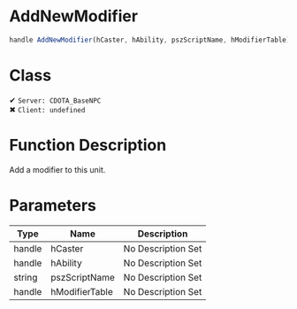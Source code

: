 # AddNewModifier
```js	
handle AddNewModifier(hCaster, hAbility, pszScriptName, hModifierTable)
```
# Class
✔ `Server: CDOTA_BaseNPC`  
✖ `Client: undefined`  

# Function Description
Add a modifier to this unit.
# Parameters
Type|Name|Description
--|--|--
handle|hCaster|No Description Set
handle|hAbility|No Description Set
string|pszScriptName|No Description Set
handle|hModifierTable|No Description Set
